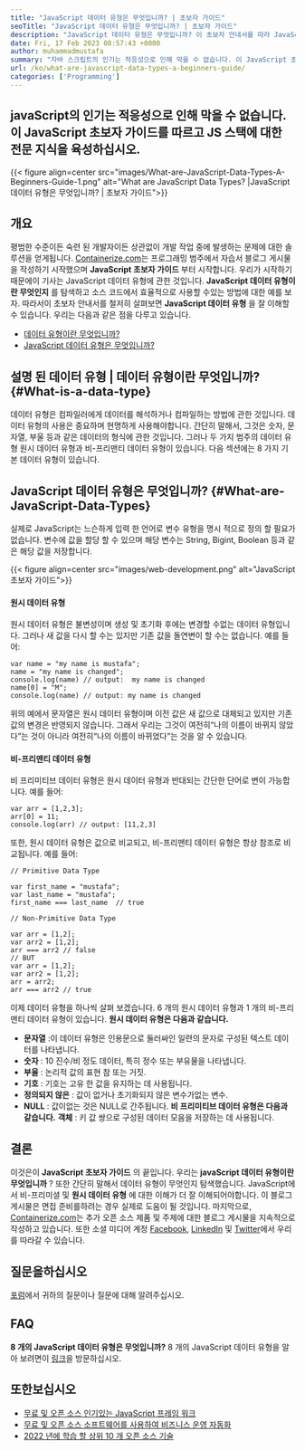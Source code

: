 ```yaml
---
title: "JavaScript 데이터 유형은 무엇입니까? | 초보자 가이드" 
seoTitle: "JavaScript 데이터 유형은 무엇입니까? | 초보자 가이드" 
description: "JavaScript 데이터 유형은 무엇입니까? 이 초보자 안내서를 따라 JavaScript 번호, 문자열, 부울, null, 정의되지 않은 등으로 사용되는 7 가지 데이터 유형을 배우십시오." 
date: Fri, 17 Feb 2023 08:57:43 +0000
author: muhammadmustafa
summary: "자바 스크립트의 인기는 적응성으로 인해 막을 수 없습니다. 이 JavaScript 초보자 가이드를 따르고 JS 스택에 대한 전문 지식을 육성하십시오." 
url: /ko/what-are-javascript-data-types-a-beginners-guide/
categories: ['Programming']
---
```


## javaScript의 인기는 적응성으로 인해 막을 수 없습니다. 이 JavaScript 초보자 가이드를 따르고 JS 스택에 대한 전문 지식을 육성하십시오.

{{< figure align=center src="images/What-are-JavaScript-Data-Types-A-Beginners-Guide-1.png" alt="What are JavaScript Data Types? |JavaScript 데이터 유형은 무엇입니까? | 초보자 가이드">}}


## 개요
평범한 수준이든 숙련 된 개발자이든 상관없이 개발 작업 중에 발생하는 문제에 대한 솔루션을 얻게됩니다. [Containerize.com][1]는 프로그래밍 범주에서 자습서 블로그 게시물을 작성하기 시작했으며  **JavaScript 초보자 가이드** 부터 시작합니다. 우리가 시작하기 때문에이 기사는 JavaScript 데이터 유형에 관한 것입니다.  **JavaScript 데이터 유형이란 무엇인지**  를 탐색하고 소스 코드에서 효율적으로 사용할 수있는 방법에 대한 예를 보자. 따라서이 초보자 안내서를 철저히 살펴보면 **JavaScript 데이터 유형**  을 잘 이해할 수 있습니다.
우리는 다음과 같은 점을 다루고 있습니다.
  * [데이터 유형이란 무엇입니까?][2]
  * [JavaScript 데이터 유형은 무엇입니까?][3]

## 설명 된 데이터 유형 | 데이터 유형이란 무엇입니까? {#What-is-a-data-type}

데이터 유형은 컴파일러에게 데이터를 해석하거나 컴파일하는 방법에 관한 것입니다. 데이터 유형의 사용은 중요하며 현명하게 사용해야합니다. 간단히 말해서, 그것은 숫자, 문자열, 부울 등과 같은 데이터의 형식에 관한 것입니다. 그러나 두 가지 범주의 데이터 유형 원시 데이터 유형과 비-프리맨티 데이터 유형이 있습니다. 다음 섹션에는 8 가지 기본 데이터 유형이 있습니다.

## JavaScript 데이터 유형은 무엇입니까? {#What-are-JavaScript-Data-Types}

실제로 JavaScript는 느슨하게 입력 한 언어로 변수 유형을 명시 적으로 정의 할 필요가 없습니다. 변수에 값을 할당 할 수 있으며 해당 변수는 String, Bigint, Boolean 등과 같은 해당 값을 저장합니다.

{{< figure align=center src="images/web-development.png" alt="JavaScript 초보자 가이드">}}


#### 원시 데이터 유형
원시 데이터 유형은 불변성이며 생성 및 초기화 후에는 변경할 수없는 데이터 유형입니다. 그러나 새 값을 다시 할 수는 있지만 기존 값을 돌연변이 할 수는 없습니다.
예를 들어:
```
var name = "my name is mustafa";
name = "my name is changed";
console.log(name) // output:  my name is changed
name[0] = "M";
console.log(name) // output: my name is changed
```
위의 예에서 문자열은 원시 데이터 유형이며 이전 값은 새 값으로 대체되고 있지만 기존 값의 변경은 반영되지 않습니다. 그래서 우리는 그것이 여전히“나의 이름이 바뀌지 않았다”는 것이 아니라 여전히“나의 이름이 바뀌었다”는 것을 알 수 있습니다.

#### 비-프리맨티 데이터 유형
비 프리미티브 데이터 유형은 원시 데이터 유형과 반대되는 간단한 단어로 변이 가능합니다.
예를 들어:
```
var arr = [1,2,3];
arr[0] = 11;
console.log(arr) // output: [11,2,3]
```
또한, 원시 데이터 유형은 값으로 비교되고, 비-프리맨티 데이터 유형은 항상 참조로 비교됩니다.
예를 들어:
```
// Primitive Data Type

var first_name = "mustafa";
var last_name = "mustafa";
first_name === last_name  // true

// Non-Primitive Data Type

var arr = [1,2];
var arr2 = [1,2];
arr === arr2 // false
// BUT
var arr = [1,2];
var arr2 = [1,2];
arr = arr2;
arr === arr2 // true
```
이제 데이터 유형을 하나씩 살펴 보겠습니다. 6 개의 원시 데이터 유형과 1 개의 비-프리맨티 데이터 유형이 있습니다.
 **원시 데이터 유형은 다음과 같습니다.** 
*  **문자열**  :이 데이터 유형은 인용문으로 둘러싸인 일련의 문자로 구성된 텍스트 데이터를 나타냅니다.
*  **숫자**  : 10 진수/비 정도 데이터, 특히 정수 또는 부유물을 나타냅니다.
*  **부울**  : 논리적 값의 표현 참 또는 거짓.
*  **기호**  : 기호는 고유 한 값을 유지하는 데 사용됩니다.
*  **정의되지 않은**  : 값이 없거나 초기화되지 않은 변수가없는 변수.
*  **NULL**  : 값이없는 것은 NULL로 간주됩니다.
 **비 프리미티브 데이터 유형은 다음과 같습니다.** 
 **객체** : 키 값 쌍으로 구성된 데이터 모음을 저장하는 데 사용됩니다.

## 결론
이것은이  **JavaScript 초보자 가이드** 의 끝입니다. 우리는  **javaScript 데이터 유형이란 무엇입니까**  ? 또한 간단히 말해서 데이터 유형이 무엇인지 탐색했습니다. JavaScript에서 비-프리미셜 및 **원시 데이터 유형**  에 대한 이해가 더 잘 이해되어야합니다. 이 블로그 게시물은 면접 준비를하려는 경우 실제로 도움이 될 것입니다.
마지막으로, [Containerize.com][1]는 추가 오픈 소스 제품 및 주제에 대한 블로그 게시물을 지속적으로 작성하고 있습니다. 또한 소셜 미디어 계정 [Facebook][4], [LinkedIn][5] 및 [Twitter][6]에서 우리를 따라갈 수 있습니다.

## 질문을하십시오
[포럼][7]에서 귀하의 질문이나 질문에 대해 알려주십시오.

## FAQ
 **8 개의 JavaScript 데이터 유형은 무엇입니까?** 
8 개의 JavaScript 데이터 유형을 알아 보려면이 [링크][3]을 방문하십시오.

## 또한보십시오
  * [무료 및 오픈 소스 인기있는 JavaScript 프레임 워크][8]
  * [무료 및 오픈 소스 소프트웨어를 사용하여 비즈니스 운영 자동화][9]
  * [2022 년에 학습 할 상위 10 개 오픈 소스 기술][10]



 [1]: https://www.containerize.com/
 [2]: #What-is-a-data-type
 [3]: #What-are-JavaScript-Data-Types
 [4]: https://web.facebook.com/containerize
 [5]: https://www.linkedin.com/company/containerize/
 [6]: https://twitter.com/containerize_co
 [7]: https://forum.containerize.com/
 [8]: //blog.containerize.com/2022/02/02/free-open-source-popular-javascript-frameworks/
 [9]: https://blog.containerize.com/blogging/automate-business-operations-using-open-source-software/
 [10]: //blog.containerize.com/2022/01/31/top-10-open-source-trending-technologies-of-2022/
